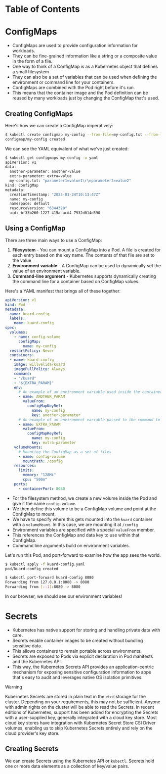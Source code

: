 # Table of Contents

# ConfigMaps

- ConfigMaps are used to provide configuration information for workloads.
- They can be fine-grained information like a string or a composite value in the form of a file.
- One way to think of a ConfigMap is as a Kubernetes object that defines a small filesystem
- They can also be a set of variables that can be used when defining the environment or command line for your containers.
- ConfigMaps are combined with the Pod right before it's run.
- This means that the container image and the Pod definition can be reused by many workloads just by changing the ConfigMap that's used.

## Creating ConfigMaps

Here's how we can create a ConfigMap imperatively:

```bash
$ kubectl create configmap my-config --from-file=my-config.txt --from-literal=extra-parameter=extra=value --from-literal=another-parameter=another-value
configmap/my-config created
```

We can see the YAML equivalent of what we've just created:

```bash
$ kubectl get configmaps my-config -o yaml
apiVersion: v1
data:
  another-parameter: another-value
  extra-parameter: extra=value
  my-config.txt: "parameter1=value1\r\nparameter2=value2"
kind: ConfigMap
metadata:
  creationTimestamp: "2025-01-24T10:13:47Z"
  name: my-config
  namespace: default
  resourceVersion: "6344320"
  uid: bf33b260-1227-415a-acd4-7932d014d590
```

## Using a ConfigMap

There are three main ways to use a ConfigMap:

1. **Filesystem** - You can mount a ConfigMap into a Pod. A file is created for each entry based on the key name. The contents of that file are set to the value
2. **Environment variable** - A ConfigMap can be used to dynamically set the value of an environment variable.
3. **Command-line argument** - Kubernetes supports dynamically creating the command line for a container based on ConfigMap values.

Here's a YAML manifest that brings all of these together:

```yaml
apiVersion: v1
kind: Pod
metadata:
  name: kuard-config
  labels:
    name: kuard-config
spec:
  volumes:
    - name: config-volume
      configMap:
        name: my-config
  restartPolicy: Never
  containers:
  - name: kuard-config
    image: willvelida/kuard
    imagePullPolicy: Always
    command:
    - "/kuard"
    - "${EXTRA_PARAM}"
    env:
      # An example of an environment variable used inside the container
      - name: ANOTHER_PARAM
        valueFrom:
          configMapKeyRef:
            name: my-config
            key: another-parameter
      # An example of an environment variable passed to the command to start
      - name: EXTRA_PARAM
        valueFrom:
          configMapKeyRef:
            name: my-config
            key: extra-parameter
    volumeMounts:
      # Mounting the ConfigMap as a set of files
      - name: config-volume
        mountPath: /config
    resources:
      limits:
        memory: "128Mi"
        cpu: "500m"
    ports:
      - containerPort: 8080
```

- For the filesystem method, we create a new volume inside the Pod and give it the name `config-volume`.
- We then define this volume to be a ConfigMap volume and point at the ConfigMap to mount.
- We have to specify where this gets mounted into the `kuard` container with a `volumeMount`. In this case, we are mounting it at `/config`
- Environment variables are specified with a special `valueFrom` member.
- This references the ConfigMap and data key to use within that ConfigMap.
- Command line arguments build on environment variables.

Let's run this Pod, and port-forward to examine how the app sees the world.

```bash
$ kubectl apply -f kuard-config.yaml 
pod/kuard-config created

$ kubectl port-forward kuard-config 8080
Forwarding from 127.0.0.1:8080 -> 8080
Forwarding from [::1]:8080 -> 8080
```

In our browser, we should see our environment variables!

# Secrets

- Kubernetes has native support for storing and handling private data with care.
- Secrets enable container images to be created without bundling sensitive data.
- This allows containers to remain portable across environments.
- Secrets are exposed to Pods via explicit declaration in Pod manifests and the Kubernetes API.
- This way, the Kubernetes Secrets API provides an application-centric mechanism for exposing sensitive configuration information to apps that's easy to audit and leverages native OS isolation primitives.

> [!WARNING]
> Kubernetes Secrets are stored in plain text in the `etcd` storage for the cluster. Depending on your requirements, this may not be sufficient. Anyone with admin rights on the cluster will be able to read the Secrets. In recent editions of Kubernetes, support has been added for encrypting the Secrets with a user-supplied key, generally integrated with a cloud key store. Most cloud key stores have integration with Kubernetes Secret Store CSI Driver volumes, enabling us to skip Kubernetes Secrets entirely and rely on the cloud provider's key store.

## Creating Secrets

We can create Secrets using the Kubernetes API or `kubectl`. Secrets hold one or more data elements as a collection of key/value pairs.